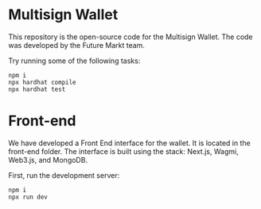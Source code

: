 # Multisign Wallet

This repository is the open-source code for the Multisign Wallet. The code was developed by the Future Markt team.

Try running some of the following tasks:

```shell
npm i
npx hardhat compile
npx hardhat test
```

# Front-end

We have developed a Front End interface for the wallet. It is located in the front-end folder. The interface is built using the stack: Next.js, Wagmi, Web3.js, and MongoDB.

First, run the development server:

```shell
npm i
npx run dev
```
